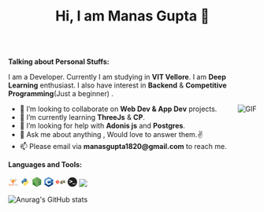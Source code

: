 <h1 align="center" > Hi, I am Manas Gupta 👋</h1>

<br/>
<br/>

**Talking about Personal Stuffs:**

I am a Developer. Currently I am studying in __VIT Vellore__. I am __Deep Learning__ enthusiast. I also have interest in  __Backend__  &  __Competitive Programming__(Just a beginner) .

<img align="right" alt="GIF" src="https://media0.giphy.com/media/Y0b2MpUTfnrUa3jIM7/giphy.webp?cid=ecf05e478220743mdz89ca1vein8qeaq5nigls0tybjmbbjx&rid=giphy.webp" />

- 👯 I’m looking to collaborate on __Web Dev & App Dev__ projects.
- 🌱 I’m currently learning __ThreeJs__ & __CP__.
- 🤔 I’m looking for help with __Adonis js__ and __Postgres__.
- 💬 Ask me about anything , Would love to answer them.✌
- 📫 Please email via __manasgupta1820@gmail.com__ to reach me.

**Languages and Tools:**
<br/>
<br/>
<code><img height="20" src="https://raw.githubusercontent.com/github/explore/80688e429a7d4ef2fca1e82350fe8e3517d3494d/topics/tensorflow/tensorflow.png"></code>
<code><img height="20" src="https://raw.githubusercontent.com/github/explore/80688e429a7d4ef2fca1e82350fe8e3517d3494d/topics/python/python.png"></code>
<code><img height="20" src="https://raw.githubusercontent.com/github/explore/80688e429a7d4ef2fca1e82350fe8e3517d3494d/topics/nodejs/nodejs.png"></code>
<code><img height="20" src="https://raw.githubusercontent.com/github/explore/80688e429a7d4ef2fca1e82350fe8e3517d3494d/topics/cpp/cpp.png"></code>
<code><img height="20" src="https://raw.githubusercontent.com/github/explore/80688e429a7d4ef2fca1e82350fe8e3517d3494d/topics/git/git.png"></code>
<code><img height="20" src="https://raw.githubusercontent.com/github/explore/80688e429a7d4ef2fca1e82350fe8e3517d3494d/topics/terminal/terminal.png"></code>
<code><img height="20" src="https://upload.wikimedia.org/wikipedia/commons/thumb/1/10/CSS3_and_HTML5_logos_and_wordmarks.svg/791px-CSS3_and_HTML5_logos_and_wordmarks.svg.png"></code>


![Anurag's GitHub stats](https://github-readme-stats.vercel.app/api?username=manas1820&count_private=true&show_icons=true&theme=onedark)

